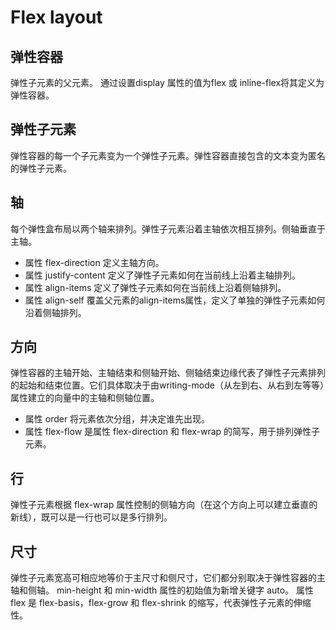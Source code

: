 # Flex layout

## 弹性容器

弹性子元素的父元素。 通过设置display 属性的值为flex 或 inline-flex将其定义为弹性容器。

## 弹性子元素

弹性容器的每一个子元素变为一个弹性子元素。弹性容器直接包含的文本变为匿名的弹性子元素。

## 轴
每个弹性盒布局以两个轴来排列。弹性子元素沿着主轴依次相互排列。侧轴垂直于主轴。
  - 属性 flex-direction 定义主轴方向。
  - 属性 justify-content 定义了弹性子元素如何在当前线上沿着主轴排列。
  - 属性 align-items 定义了弹性子元素如何在当前线上沿着侧轴排列。
  - 属性 align-self 覆盖父元素的align-items属性，定义了单独的弹性子元素如何沿着侧轴排列。

## 方向

弹性容器的主轴开始、主轴结束和侧轴开始、侧轴结束边缘代表了弹性子元素排列的起始和结束位置。它们具体取决于由writing-mode（从左到右、从右到左等等）属性建立的向量中的主轴和侧轴位置。

  - 属性 order 将元素依次分组，并决定谁先出现。
  - 属性 flex-flow 是属性 flex-direction 和 flex-wrap 的简写，用于排列弹性子元素。

## 行

弹性子元素根据 flex-wrap 属性控制的侧轴方向（在这个方向上可以建立垂直的新线），既可以是一行也可以是多行排列。
	
## 尺寸

弹性子元素宽高可相应地等价于主尺寸和侧尺寸，它们都分别取决于弹性容器的主轴和侧轴。
min-height 和 min-width 属性的初始值为新增关键字 auto。
属性 flex 是 flex-basis，flex-grow 和 flex-shrink 的缩写，代表弹性子元素的伸缩性。

